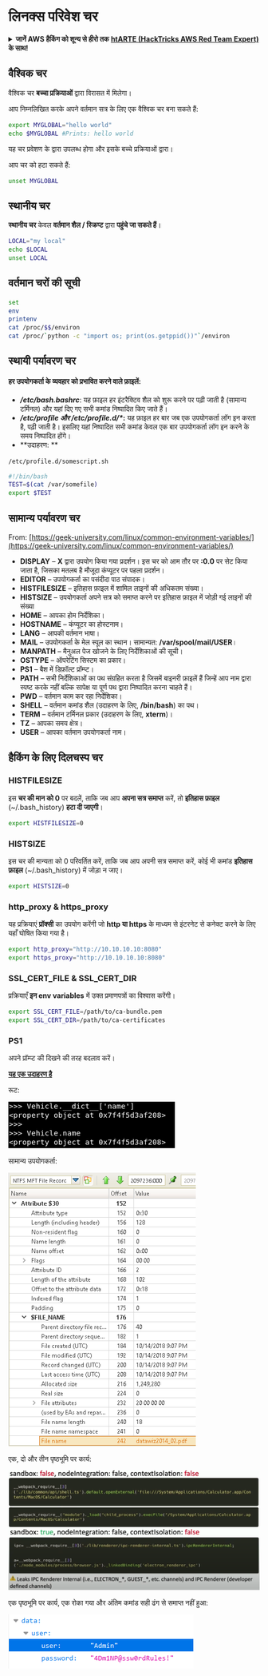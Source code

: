 # लिनक्स परिवेश चर

<details>

<summary><strong>जानें AWS हैकिंग को शून्य से हीरो तक</strong> <a href="https://training.hacktricks.xyz/courses/arte"><strong>htARTE (HackTricks AWS Red Team Expert)</strong></a><strong> के साथ!</strong></summary>

HackTricks का समर्थन करने के अन्य तरीके:

* यदि आप अपनी **कंपनी का विज्ञापन HackTricks में देखना चाहते हैं** या **HackTricks को PDF में डाउनलोड करना चाहते हैं** तो [**सब्सक्रिप्शन प्लान**](https://github.com/sponsors/carlospolop) देखें!
* [**आधिकारिक PEASS & HackTricks स्वैग**](https://peass.creator-spring.com) प्राप्त करें
* हमारे विशेष [**NFTs**](https://opensea.io/collection/the-peass-family) संग्रह [**The PEASS Family**](https://opensea.io/collection/the-peass-family) खोजें
* **शामिल हों** 💬 [**डिस्कॉर्ड समूह**](https://discord.gg/hRep4RUj7f) या [**टेलीग्राम समूह**](https://t.me/peass) या **मुझे** ट्विटर पर **फॉलो** करें 🐦 [**@carlospolopm**](https://twitter.com/carlospolopm)**.**
* **हैकिंग ट्रिक्स साझा करें** PRs के माध्यम से [**HackTricks**](https://github.com/carlospolop/hacktricks) और [**HackTricks Cloud**](https://github.com/carlospolop/hacktricks-cloud) github repos में सबमिट करके।

</details>

## वैश्विक चर

वैश्विक चर **बच्चा प्रक्रियाओं** द्वारा विरासत में मिलेगा।

आप निम्नलिखित करके अपने वर्तमान सत्र के लिए एक वैश्विक चर बना सकते हैं:
```bash
export MYGLOBAL="hello world"
echo $MYGLOBAL #Prints: hello world
```
यह चर प्रवेशण के द्वारा उपलब्ध होगा और इसके बच्चे प्रक्रियाओं द्वारा।

आप चर को हटा सकते हैं:
```bash
unset MYGLOBAL
```
## स्थानीय चर

**स्थानीय चर** केवल **वर्तमान शैल / स्क्रिप्ट** द्वारा **पहुंचे जा सकते हैं**।
```bash
LOCAL="my local"
echo $LOCAL
unset LOCAL
```
## वर्तमान चरों की सूची
```bash
set
env
printenv
cat /proc/$$/environ
cat /proc/`python -c "import os; print(os.getppid())"`/environ
```
## स्थायी पर्यावरण चर

#### **हर उपयोगकर्ता के व्यवहार को प्रभावित करने वाले फ़ाइलें:**

* _**/etc/bash.bashrc**_: यह फ़ाइल हर इंटरैक्टिव शैल को शुरू करने पर पढ़ी जाती है (सामान्य टर्मिनल) और यहां दिए गए सभी कमांड निष्पादित किए जाते हैं।
* _**/etc/profile और /etc/profile.d/\***_**:** यह फ़ाइल हर बार जब एक उपयोगकर्ता लॉग इन करता है, पढ़ी जाती है। इसलिए यहां निष्पादित सभी कमांड केवल एक बार उपयोगकर्ता लॉग इन करने के समय निष्पादित होंगे।
*   \*\*उदाहरण: \*\*

`/etc/profile.d/somescript.sh`

```bash
#!/bin/bash
TEST=$(cat /var/somefile)
export $TEST
```

## सामान्य पर्यावरण चर

From: [https://geek-university.com/linux/common-environment-variables/](https://geek-university.com/linux/common-environment-variables/)

* **DISPLAY** – **X** द्वारा उपयोग किया गया प्रदर्शन। इस चर को आम तौर पर **:0.0** पर सेट किया जाता है, जिसका मतलब है मौजूदा कंप्यूटर पर पहला प्रदर्शन।
* **EDITOR** – उपयोगकर्ता का पसंदीदा पाठ संपादक।
* **HISTFILESIZE** – इतिहास फ़ाइल में शामिल लाइनों की अधिकतम संख्या।
* **HISTSIZE** – उपयोगकर्ता अपने सत्र को समाप्त करने पर इतिहास फ़ाइल में जोड़ी गई लाइनों की संख्या
* **HOME** – आपका होम निर्देशिका।
* **HOSTNAME** – कंप्यूटर का होस्टनाम।
* **LANG** – आपकी वर्तमान भाषा।
* **MAIL** – उपयोगकर्ता के मेल स्पूल का स्थान। सामान्यत: **/var/spool/mail/USER**।
* **MANPATH** – मैनुअल पेज खोजने के लिए निर्देशिकाओं की सूची।
* **OSTYPE** – ऑपरेटिंग सिस्टम का प्रकार।
* **PS1** – बैश में डिफ़ॉल्ट प्रॉम्प्ट।
* **PATH** – सभी निर्देशिकाओं का पथ संग्रहित करता है जिसमें बाइनरी फ़ाइलें हैं जिन्हें आप नाम द्वारा स्पष्ट करके नहीं बल्कि सापेक्ष या पूर्ण पथ द्वारा निष्पादित करना चाहते हैं।
* **PWD** – वर्तमान काम कर रहा निर्देशिका।
* **SHELL** – वर्तमान कमांड शैल (उदाहरण के लिए, **/bin/bash**) का पथ।
* **TERM** – वर्तमान टर्मिनल प्रकार (उदाहरण के लिए, **xterm**)।
* **TZ** – आपका समय क्षेत्र।
* **USER** – आपका वर्तमान उपयोगकर्ता नाम।

## हैकिंग के लिए दिलचस्प चर

### **HISTFILESIZE**

इस **चर की मान को 0** पर बदलें, ताकि जब आप **अपना सत्र समाप्त** करें, तो **इतिहास फ़ाइल** (\~/.bash\_history) **हटा दी जाएगी**।
```bash
export HISTFILESIZE=0
```
### **HISTSIZE**

इस चर की मान्यता को 0 परिवर्तित करें, ताकि जब आप अपनी सत्र समाप्त करें, कोई भी कमांड **इतिहास फ़ाइल** (\~/.bash\_history) में जोड़ा न जाए।
```bash
export HISTSIZE=0
```
### http\_proxy & https\_proxy

यह प्रक्रियाएं **प्रॉक्सी** का उपयोग करेंगी जो **http या https** के माध्यम से इंटरनेट से कनेक्ट करने के लिए यहाँ घोषित किया गया है।
```bash
export http_proxy="http://10.10.10.10:8080"
export https_proxy="http://10.10.10.10:8080"
```
### SSL\_CERT\_FILE & SSL\_CERT\_DIR

प्रक्रियाएँ **इन env variables** में उक्त प्रमाणपत्रों का विश्वास करेंगी।
```bash
export SSL_CERT_FILE=/path/to/ca-bundle.pem
export SSL_CERT_DIR=/path/to/ca-certificates
```
### PS1

अपने प्रॉम्प्ट की दिखने की तरह बदलाव करें।

[**यह एक उदाहरण है**](https://gist.github.com/carlospolop/43f7cd50f3deea972439af3222b68808)

रूट:

![](<../.gitbook/assets/image (87).png>)

सामान्य उपयोगकर्ता:

![](<../.gitbook/assets/image (88).png>)

एक, दो और तीन पृष्ठभूमि पर कार्य:

![](<../.gitbook/assets/image (89).png>)

एक पृष्ठभूमि पर कार्य, एक रोका गया और अंतिम कमांड सही ढंग से समाप्त नहीं हुआ:

![](<../.gitbook/assets/image (90).png>)
